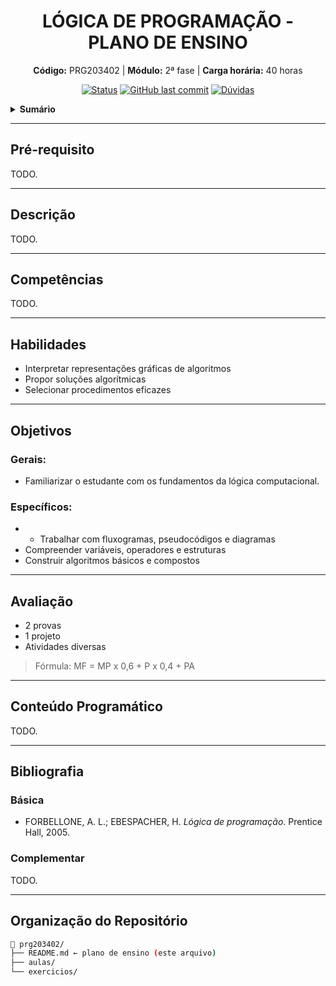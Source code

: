 <h1 align="center">
    LÓGICA DE PROGRAMAÇÃO - PLANO DE ENSINO
</h1>

<p align="center">
    <strong>Código:</strong> PRG203402 | <strong>Módulo:</strong> 2ª fase | 
    <strong>Carga horária:</strong> 40 horas
</p>

<p align="center">
    <a href="#"><img alt="Status" src="https://img.shields.io/badge/Status-Ativo-green"></a>
    <a href="https://github.com/joaoclaudioeb/ifsc-disciplines/commits/main"><img alt="GitHub last commit" src="https://img.shields.io/github/last-commit/joaoclaudioeb/ifsc-disciplines/main?path=prg203402&label=%C3%9Altima%20atualiza%C3%A7%C3%A3o&color=blue"></a>
    <a href="https://github.com/joaoclaudioeb/disciplinas-ifsc/issues/new?labels=question&title=PRG203402%20-%20"><img alt="Dúvidas" src="https://img.shields.io/badge/Dúvidas-Clique%20aqui-yellow"></a>
</p>

<details>
    <summary><b>Sumário</b></summary>
    <ol>
        <li><a href="#descricao">Descrição</a></li>
        <li><a href="#competencias">Competências</a></li>
        <li><a href="#habilidades">Habilidades</a></li>
        <li><a href="#objetivos">Objetivos</a></li>
        <li><a href="#avaliacao">Avaliação</a></li>
        <li><a href="#conteudo-programatico">Conteúdo Programático</a></li>
        <li><a href="#pre-requisito">Pré-requisito</a></li>
        <li><a href="#bibliografia">Bibliografia</a></li>
        <li><a href="#organizacao-do-repositorio">Organização do Repositório</a></li>
    </ol>
</details>

---

## Pré-requisito

TODO.

---

## Descrição
<p align="justify">
TODO.
</p>

---

## Competências
<p>
TODO.
</p>

---

## Habilidades

- Interpretar representações gráficas de algoritmos
- Propor soluções algorítmicas
- Selecionar procedimentos eficazes

---

## Objetivos

### Gerais:
- Familiarizar o estudante com os fundamentos da lógica computacional.

### Específicos:
- - Trabalhar com fluxogramas, pseudocódigos e diagramas
- Compreender variáveis, operadores e estruturas
- Construir algoritmos básicos e compostos

---

## Avaliação

- 2 provas
- 1 projeto
- Atividades diversas

> Fórmula: MF = MP x 0,6 + P x 0,4 + PA

---

## Conteúdo Programático

TODO.

---

## Bibliografia

### Básica

- FORBELLONE, A. L.; EBESPACHER, H. *Lógica de programação*. Prentice Hall, 2005.

### Complementar

TODO.

---

## Organização do Repositório

```bash
📁 prg203402/
├── README.md ← plano de ensino (este arquivo)
├── aulas/
└── exercicios/
```
